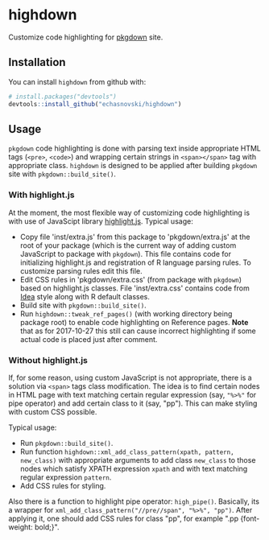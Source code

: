 
<!-- README.md is generated from README.Rmd. Please edit that file -->
highdown
========

Customize code highlighting for [pkgdown](https://hadley.github.io/pkgdown/index.html) site.

Installation
------------

You can install `highdown` from github with:

``` r
# install.packages("devtools")
devtools::install_github("echasnovski/highdown")
```

Usage
-----

`pkgdown` code highlighting is done with parsing text inside appropriate HTML tags (`<pre>`, `<code>`) and wrapping certain strings in `<span></span>` tag with appropriate class. `highdown` is designed to be applied after building `pkgdown` site with `pkgdown::build_site()`.

### With highlight.js

At the moment, the most flexible way of customizing code highlighting is with use of JavaScipt library [highlight.js](https://highlightjs.org/). Typical usage:

-   Copy file 'inst/extra.js' from this package to 'pkgdown/extra.js' at the root of your package (which is the current way of adding custom JavaScript to package with `pkgdown`). This file contains code for initializing highlight.js and registration of R language parsing rules. To customize parsing rules edit this file.
-   Edit CSS rules in 'pkgdown/extra.css' (from package with `pkgdown`) based on highlight.js classes. File 'inst/extra.css' contains code from [Idea](https://github.com/isagalaev/highlight.js/blob/master/src/styles/idea.css) style along with R default classes.
-   Build site with `pkgdown::build_site()`.
-   Run `highdown::tweak_ref_pages()` (with working directory being package root) to enable code highlighting on Reference pages. **Note** that as for 2017-10-27 this still can cause incorrect highlighting if some actual code is placed just after comment.

### Without highlight.js

If, for some reason, using custom JavaScript is not appropriate, there is a solution via `<span>` tags class modification. The idea is to find certain nodes in HTML page with text matching certain regular expression (say, `"%>%"` for pipe operator) and add certain class to it (say, "pp"). This can make styling with custom CSS possible.

Typical usage:

-   Run `pkgdown::build_site()`.
-   Run function `highdown::xml_add_class_pattern(xpath, pattern, new_class)` with appropriate arguments to add class `new_class` to those nodes which satisfy XPATH expression `xpath` and with text matching regular expression `pattern`.
-   Add CSS rules for styling.

Also there is a function to highlight pipe operator: `high_pipe()`. Basically, its a wrapper for `xml_add_class_pattern("//pre//span", "%>%", "pp")`. After applying it, one should add CSS rules for class "pp", for example ".pp {font-weight: bold;}".
